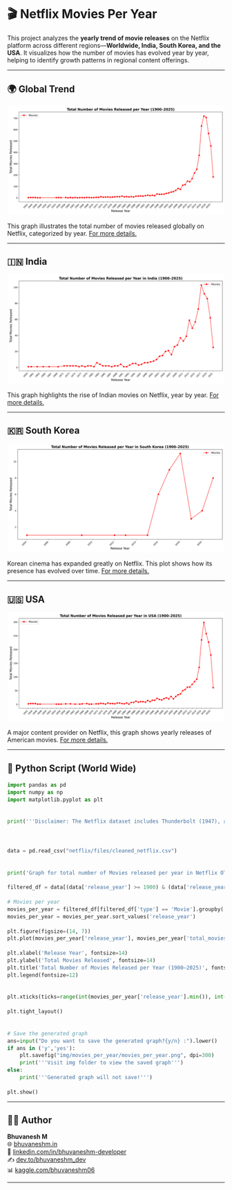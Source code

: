 # 🎬 Netflix Movies Per Year

This project analyzes the **yearly trend of movie releases** on the Netflix platform across different regions—**Worldwide, India, South Korea, and the USA**. It visualizes how the number of movies has evolved year by year, helping to identify growth patterns in regional content offerings.

---

## 🌍 Global Trend

![Movies Worldwide](https://raw.githubusercontent.com/bhuvanesh-m-dev/ds-intern-unified-mentor/refs/heads/main/netflix/img/movies_per_year/movies_per_year.png)

This graph illustrates the total number of movies released globally on Netflix, categorized by year.
[For more details.](https://github.com/bhuvanesh-m-dev/ds-intern-unified-mentor/tree/main/netflix/movies_per_year)

---

## 🇮🇳 India

![Movies in India](https://raw.githubusercontent.com/bhuvanesh-m-dev/ds-intern-unified-mentor/refs/heads/main/netflix/img/movies_per_year/India/India.png)

This graph highlights the rise of Indian movies on Netflix, year by year.
[For more details.](https://github.com/bhuvanesh-m-dev/ds-intern-unified-mentor/tree/main/netflix/movies_per_year/India)

---

## 🇰🇷 South Korea

![Movies in South Korea](https://raw.githubusercontent.com/bhuvanesh-m-dev/ds-intern-unified-mentor/refs/heads/main/netflix/img/movies_per_year/South_Korea/South_Korea.png)

Korean cinema has expanded greatly on Netflix. This plot shows how its presence has evolved over time.
[For more details.](https://github.com/bhuvanesh-m-dev/ds-intern-unified-mentor/tree/main/netflix/movies_per_year/South_Korea)

---

## 🇺🇸 USA

![Movies in USA](https://raw.githubusercontent.com/bhuvanesh-m-dev/ds-intern-unified-mentor/refs/heads/main/netflix/img/movies_per_year/USA/USA.png)

A major content provider on Netflix, this graph shows yearly releases of American movies.
[For more details.](https://github.com/bhuvanesh-m-dev/ds-intern-unified-mentor/tree/main/netflix/movies_per_year/USA)

---

## 🐍 Python Script (World Wide)

```python
import pandas as pd
import numpy as np
import matplotlib.pyplot as plt


print('''Disclaimer: The Netflix dataset includes Thunderbolt (1947), a documentary film originally released in 1947, predating Netflix's founding in 1997. This film was added to Netflix’s catalog at a later date as part of their curated content, which may include classic or historical titles. The "release date" in the dataset reflects the original theatrical release, not the date it was adopted by Netflix for streaming.''')



data = pd.read_csv("netflix/files/cleaned_netflix.csv")


print('Graph for total number of Movies released per year in Netflix OTT')

filtered_df = data[(data['release_year'] >= 1900) & (data['release_year'] <= 2025)]

# Movies per year
movies_per_year = filtered_df[filtered_df['type'] == 'Movie'].groupby('release_year').size().reset_index(name='total_movies')
movies_per_year = movies_per_year.sort_values('release_year')

plt.figure(figsize=(14, 7))
plt.plot(movies_per_year['release_year'], movies_per_year['total_movies'], marker='o', linestyle='-', color='r', label='Movies')

plt.xlabel('Release Year', fontsize=14)
plt.ylabel('Total Movies Released', fontsize=14)
plt.title('Total Number of Movies Released per Year (1900–2025)', fontsize=16, fontweight='bold')
plt.legend(fontsize=12)


plt.xticks(ticks=range(int(movies_per_year['release_year'].min()), int(movies_per_year['release_year'].max())+1, 2), rotation=45, ha='right')

plt.tight_layout()


# Save the generated graph 
ans=input("Do you want to save the generated graph?{y/n} :").lower()
if ans in ('y','yes'):
    plt.savefig("img/movies_per_year/movies_per_year.png", dpi=300)
    print('''Visit img folder to view the saved graph''')
else:
    print('''Generated graph will not save!''')

plt.show()
```

---

## 🙋‍♂️ Author

**Bhuvanesh M**   
🌐 [bhuvaneshm.in](https://bhuvaneshm.in)   
🔗 [linkedin.com/in/bhuvaneshm-developer](https://www.linkedin.com/in/bhuvaneshm-developer)   
✍️ [dev.to/bhuvaneshm\_dev](https://dev.to/bhuvaneshm_dev)   
📊 [kaggle.com/bhuvaneshm06](https://www.kaggle.com/bhuvaneshm06)   

---
